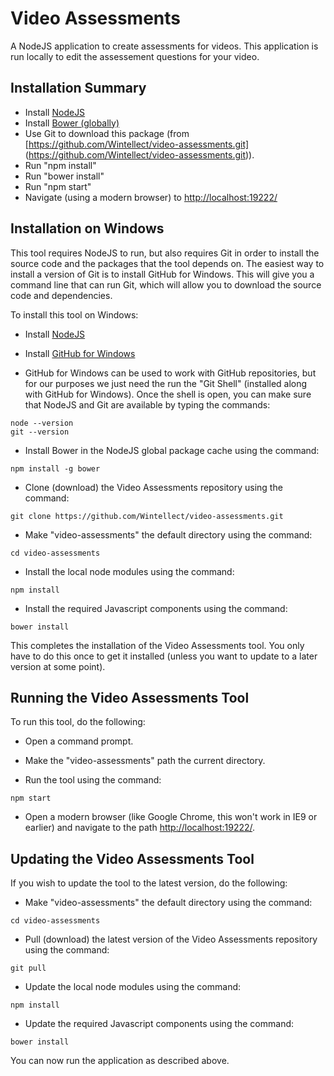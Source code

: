 # Video Assessments

A NodeJS application to create assessments for videos.  This application is run locally to edit 
the assessement questions for your video.

## Installation Summary

- Install [NodeJS](http://nodejs.org/)
- Install [Bower (globally)](http://bower.io/)
- Use Git to download this package (from [https://github.com/Wintellect/video-assessments.git]
(https://github.com/Wintellect/video-assessments.git)). 
- Run "npm install"
- Run "bower install"
- Run "npm start"
- Navigate (using a modern browser) to [http://localhost:19222/](http://localhost:19222/) 

## Installation on Windows

This tool requires NodeJS to run, but also requires Git in order to install the source
code and the packages that the tool depends on.  The easiest way to install a version of Git 
is to install GitHub for Windows.  This will give you a command line that can run Git, which will
allow you to download the source code and dependencies.

To install this tool on Windows:

- Install [NodeJS](http://nodejs.org/)

- Install [GitHub for Windows](https://windows.github.com/)

- GitHub for Windows can be used to work with GitHub repositories, but for our purposes we
just need the run the "Git Shell" (installed along with GitHub for Windows).  Once the
shell is open, you can make sure that NodeJS and Git are available by typing the commands:

```
node --version
git --version
```

- Install Bower in the NodeJS global package cache using the command:

```
npm install -g bower
```

- Clone (download) the Video Assessments repository using the command:

```
git clone https://github.com/Wintellect/video-assessments.git
```

- Make "video-assessments" the default directory using the command:

```
cd video-assessments
```

- Install the local node modules using the command:

```
npm install
```

- Install the required Javascript components using the command:

```
bower install
```

This completes the installation of the Video Assessments tool.  You only have to
do this once to get it installed (unless you want to update to a later version
at some point).

## Running the Video Assessments Tool

To run this tool, do the following:

- Open a command prompt.

- Make the "video-assessments" path the current directory.

- Run the tool using the command:

```
npm start
```

- Open a modern browser (like Google Chrome, this won't work in IE9 or earlier) and navigate to 
the path [http://localhost:19222/](http://localhost:19222/).

## Updating the Video Assessments Tool

If you wish to update the tool to the latest version, do the following:

- Make "video-assessments" the default directory using the command:

```
cd video-assessments
```

- Pull (download) the latest version of the Video Assessments repository using the command:

```
git pull
```

- Update the local node modules using the command:

```
npm install
```

- Update the required Javascript components using the command:

```
bower install
```

You can now run the application as described above.
